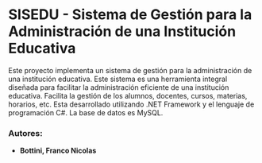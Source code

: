 # SISEDU - Sistema de Gestión para la Administración de una Institución Educativa
Este proyecto implementa un sistema de gestión para la administración de una institución educativa. Este sistema es una herramienta integral diseñada para facilitar la administración eficiente de una institución educativa. Facilita la gestión de los alumnos, docentes, cursos, materias, horarios, etc. Esta desarrollado utilizando .NET Framework y el lenguaje de programación C#. La base de datos es MySQL.

### Autores:
- **Bottini, Franco Nicolas**